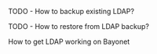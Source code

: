 TODO - How to backup existing LDAP?

TODO - How to restore from LDAP backup?

How to get LDAP working on Bayonet
